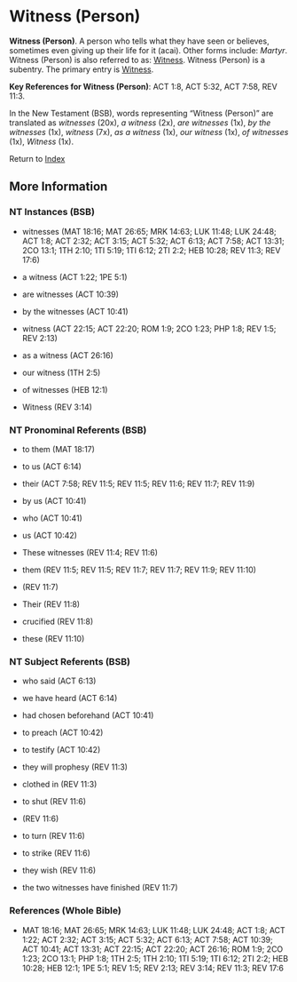 # Witness (Person)
**Witness (Person)**. 
A person who tells what they have seen or believes, sometimes even giving up their life for it (acai). 
Other forms include: 
*Martyr*. 
Witness (Person) is also referred to as: 
[Witness](Witness.md). 
Witness (Person) is a subentry. The primary entry is 
[Witness](Witness.md). 


**Key References for Witness (Person)**: 
ACT 1:8, ACT 5:32, ACT 7:58, REV 11:3. 




In the New Testament (BSB), words representing “Witness (Person)” are translated as 
*witnesses* (20x), *a witness* (2x), *are witnesses* (1x), *by the witnesses* (1x), *witness* (7x), *as a witness* (1x), *our witness* (1x), *of witnesses* (1x), *Witness* (1x). 


Return to [Index](00-Index.md)

## More Information

### NT Instances (BSB)

* witnesses (MAT 18:16; MAT 26:65; MRK 14:63; LUK 11:48; LUK 24:48; ACT 1:8; ACT 2:32; ACT 3:15; ACT 5:32; ACT 6:13; ACT 7:58; ACT 13:31; 2CO 13:1; 1TH 2:10; 1TI 5:19; 1TI 6:12; 2TI 2:2; HEB 10:28; REV 11:3; REV 17:6)

* a witness (ACT 1:22; 1PE 5:1)

* are witnesses (ACT 10:39)

* by the witnesses (ACT 10:41)

* witness (ACT 22:15; ACT 22:20; ROM 1:9; 2CO 1:23; PHP 1:8; REV 1:5; REV 2:13)

* as a witness (ACT 26:16)

* our witness (1TH 2:5)

* of witnesses (HEB 12:1)

* Witness (REV 3:14)



### NT Pronominal Referents (BSB)

* to them (MAT 18:17)

* to us (ACT 6:14)

* their (ACT 7:58; REV 11:5; REV 11:5; REV 11:6; REV 11:7; REV 11:9)

* by us (ACT 10:41)

* who (ACT 10:41)

* us (ACT 10:42)

* These witnesses (REV 11:4; REV 11:6)

* them (REV 11:5; REV 11:5; REV 11:7; REV 11:7; REV 11:9; REV 11:10)

*  (REV 11:7)

* Their (REV 11:8)

* crucified (REV 11:8)

* these (REV 11:10)



### NT Subject Referents (BSB)

* who said (ACT 6:13)

* we have heard (ACT 6:14)

* had chosen beforehand (ACT 10:41)

* to preach (ACT 10:42)

* to testify (ACT 10:42)

* they will prophesy (REV 11:3)

* clothed in (REV 11:3)

* to shut (REV 11:6)

*  (REV 11:6)

* to turn (REV 11:6)

* to strike (REV 11:6)

* they wish (REV 11:6)

* the two witnesses have finished (REV 11:7)



### References (Whole Bible)

* MAT 18:16; MAT 26:65; MRK 14:63; LUK 11:48; LUK 24:48; ACT 1:8; ACT 1:22; ACT 2:32; ACT 3:15; ACT 5:32; ACT 6:13; ACT 7:58; ACT 10:39; ACT 10:41; ACT 13:31; ACT 22:15; ACT 22:20; ACT 26:16; ROM 1:9; 2CO 1:23; 2CO 13:1; PHP 1:8; 1TH 2:5; 1TH 2:10; 1TI 5:19; 1TI 6:12; 2TI 2:2; HEB 10:28; HEB 12:1; 1PE 5:1; REV 1:5; REV 2:13; REV 3:14; REV 11:3; REV 17:6



